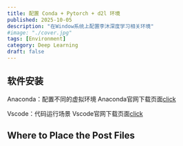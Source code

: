 ```yaml
---
title: 配置 Conda + Pytorch + d2l 环境
published: 2025-10-05
description: "在Window系统上配置李沐深度学习相关环境"
#image: "./cover.jpg"
tags: [Environment]
category: Deep Learning
draft: false
---
```



## 软件安装
Anaconda：配置不同的虚拟环境
    Anaconda官网下载页面[click](https://www.anaconda.com/download)

Vscode：代码运行场景
    Vscode官网下载页面[click](https://code.visualstudio.com/Download)

## Where to Place the Post Files


